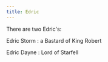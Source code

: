 ```yaml
---
title: Edric
---
```


There are two Edric's:

Edric Storm : a Bastard of King Robert

Edric Dayne : Lord of Starfell


